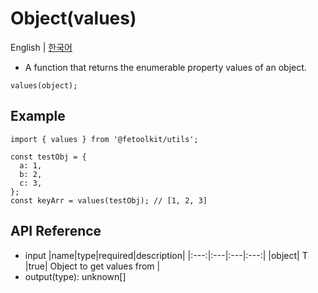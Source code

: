 # Object(values)

English | [한국어](../ko/object_values.md)

- A function that returns the enumerable property values of an object.

```tsx
values(object);
```

## Example

```tsx
import { values } from '@fetoolkit/utils';

const testObj = {
  a: 1,
  b: 2,
  c: 3,
};
const keyArr = values(testObj); // [1, 2, 3]
```

## API Reference

- input
  |name|type|required|description|
  |:---:|:---|:---|:---:|
  |object| T |true| Object to get values from |
- output(type): unknown[]
